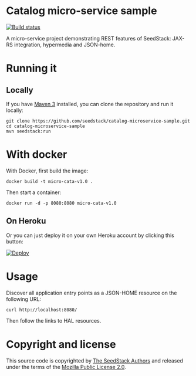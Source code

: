 # Catalog micro-service sample
[![Build status](https://travis-ci.org/seedstack/catalog-microservice-sample.svg?branch=master)](https://travis-ci.org/seedstack/catalog-microservice-sample)

A micro-service project demonstrating REST features of SeedStack: JAX-RS integration, hypermedia and JSON-home.

# Running it

## Locally

If you have [Maven 3](http://maven.apache.org/) installed, you can clone the repository and run it locally:

    git clone https://github.com/seedstack/catalog-microservice-sample.git
    cd catalog-microservice-sample
    mvn seedstack:run

# With docker

With Docker, first build the image:

    docker build -t micro-cata-v1.0 .

Then start a container:

    docker run -d -p 8080:8080 micro-cata-v1.0

## On Heroku

Or you can just deploy it on your own Heroku account by clicking this button:

[![Deploy](https://www.herokucdn.com/deploy/button.png)](https://heroku.com/deploy)

# Usage

Discover all application entry points as a JSON-HOME resource on the following URL:

    curl http://localhost:8080/

Then follow the links to HAL resources.

# Copyright and license

This source code is copyrighted by [The SeedStack Authors](https://github.com/seedstack/seedstack/blob/master/AUTHORS) and
released under the terms of the [Mozilla Public License 2.0](https://www.mozilla.org/MPL/2.0/). 
